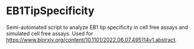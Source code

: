 # EB1TipSpecificity
Semi-automated script to analyze EB1 tip specificity in cell free assays and simulated cell free assays. Used for https://www.biorxiv.org/content/10.1101/2022.06.07.495114v1.abstract. 
